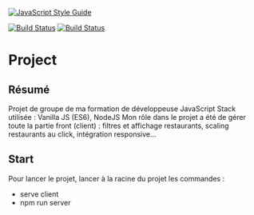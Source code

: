 [![JavaScript Style Guide](https://img.shields.io/badge/code_style-standard-brightgreen.svg)](https://standardjs.com)


[![Build Status](https://travis-ci.org/SophieMdl/paris-0218-les-tontons-fringale.svg?branch=master)](https://travis-ci.org/WildCodeSchool/paris-0218-les-tontons-fringale)
[![Build Status](https://travis-ci.org/SophieMdl/paris-0218-les-tontons-fringale.svg?branch=master)](https://travis-ci.org/WildCodeSchool/paris-0218-les-tontons-fringale)


# Project

## Résumé

Projet de groupe de ma formation de développeuse JavaScript
Stack utilisée : Vanilla JS (ES6), NodeJS
Mon rôle dans le projet a été de gérer toute la partie front (client) : filtres et affichage restaurants, scaling restaurants au click, intégration responsive...

## Start

Pour lancer le projet, lancer à la racine du projet les commandes : 
- serve client
- npm run server
